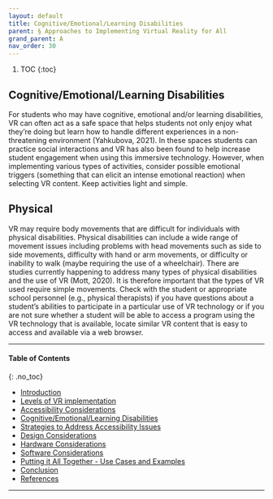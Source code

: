 ```yaml
---
layout: default
title: Cognitive/Emotional/Learning Disabilities
parent: § Approaches to Implementing Virtual Reality for All  
grand_parent: A
nav_order: 30 
---
```

<style>
.dont-break-out {
  /* These are technically the same, but use both */
  overflow-wrap: break-word;
  word-wrap: break-word;

     -ms-word-break: break-all;
  /* This is the dangerous one in WebKit, as it breaks things wherever */
  word-break: break-all;
  /* Instead use this non-standard one: */
  word-break: break-word;
}

.youtube-container {
    position: relative;
    width: 100%;
    height: 0;
    padding-bottom: 56.25%;
}
.youtube-video {
    position: absolute;
    top: 0;
    left: 0;
    width: 100%;
    height: 100%;
}

</style>

<div class="dont-break-out" markdown="1">

1. TOC
{:toc}

## Cognitive/Emotional/Learning Disabilities
For students who may have cognitive, emotional and/or learning disabilities, VR can often act as a safe space that helps students not only enjoy what they’re doing but learn how to handle different experiences in a non-threatening environment (Yahkubova, 2021). In these spaces students can practice social interactions and VR has also been found to help increase student engagement when using this immersive technology. However, when implementing various types of activities, consider possible emotional triggers (something that can elicit an intense emotional reaction) when selecting VR content. Keep activities light and simple.

## Physical
VR may require body movements that are difficult for individuals with physical disabilities. Physical disabilities can include a wide range of movement issues including problems with head movements such as side to side movements, difficulty with hand or arm movements, or difficulty or inability to walk (maybe requiring the use of a wheelchair). There are studies currently happening to address many types of physical disabilities and the use of VR (Mott, 2020). It is therefore important that the types of VR used require simple movements. Check with the student or appropriate school personnel (e.g., physical therapists) if you have questions about a student’s abilities to participate in a particular use of VR technology or if you are not sure whether a student will be able to access a program using the VR technology that is available, locate similar VR content that is easy to access and available via a web browser.

***

#### Table of Contents
{: .no_toc}

<ul><li> <a href="/docs/A/Approaches-to-Implementing-Virtual-Reality-for-All-1/">Introduction</a></li><li> <a href="/docs/A/Approaches-to-Implementing-Virtual-Reality-for-All-2/">Levels of VR implementation</a></li><li> <a href="/docs/A/Approaches-to-Implementing-Virtual-Reality-for-All-2-1/">Accessibility Considerations</a></li><li> <a href="/docs/A/Approaches-to-Implementing-Virtual-Reality-for-All-3/">Cognitive/Emotional/Learning Disabilities</a></li><li> <a href="/docs/A/Approaches-to-Implementing-Virtual-Reality-for-All-4/">Strategies to Address Accessibility Issues</a></li><li> <a href="/docs/A/Approaches-to-Implementing-Virtual-Reality-for-All-4-1/">Design Considerations</a></li><li> <a href="/docs/A/Approaches-to-Implementing-Virtual-Reality-for-All-4-2/">Hardware Considerations</a></li><li> <a href="/docs/A/Approaches-to-Implementing-Virtual-Reality-for-All-4-3/">Software Considerations</a></li><li> <a href="/docs/A/Approaches-to-Implementing-Virtual-Reality-for-All-5/">Putting it All Together - Use Cases and Examples</a></li><li> <a href="/docs/A/Approaches-to-Implementing-Virtual-Reality-for-All-6/">Conclusion</a></li><li> <a href="/docs/A/Approaches-to-Implementing-Virtual-Reality-for-All-7/">References</a></li></ul>

***

</div>

